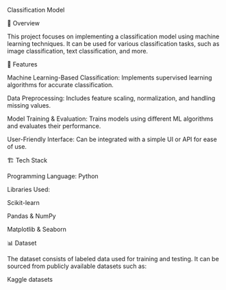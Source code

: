 Classification Model

📌 Overview

This project focuses on implementing a classification model using machine learning techniques. It can be used for various classification tasks, such as image classification, text classification, and more.

🚀 Features

Machine Learning-Based Classification: Implements supervised learning algorithms for accurate classification.

Data Preprocessing: Includes feature scaling, normalization, and handling missing values.

Model Training & Evaluation: Trains models using different ML algorithms and evaluates their performance.

User-Friendly Interface: Can be integrated with a simple UI or API for ease of use.

🏗️ Tech Stack

Programming Language: Python

Libraries Used:

Scikit-learn

Pandas & NumPy

Matplotlib & Seaborn

📊 Dataset

The dataset consists of labeled data used for training and testing. It can be sourced from publicly available datasets such as:

Kaggle datasets
